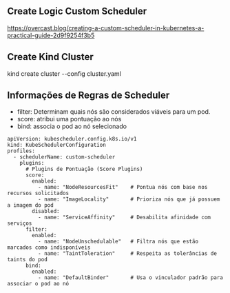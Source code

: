 ## Create Logic Custom Scheduler
https://overcast.blog/creating-a-custom-scheduler-in-kubernetes-a-practical-guide-2d9f9254f3b5


## Create Kind Cluster
kind create cluster --config cluster.yaml


## Informações de Regras de Scheduler

- filter: Determinam quais nós são considerados viáveis para um pod.
- score: atribui uma pontuação ao nós 
- bind: associa o pod ao nó selecionado


```
apiVersion: kubescheduler.config.k8s.io/v1
kind: KubeSchedulerConfiguration
profiles:
  - schedulerName: custom-scheduler
    plugins:
      # Plugins de Pontuação (Score Plugins)
      score:
        enabled:
          - name: "NodeResourcesFit"    # Pontua nós com base nos recursos solicitados
          - name: "ImageLocality"       # Prioriza nós que já possuem a imagem do pod
        disabled:
          - name: "ServiceAffinity"     # Desabilita afinidade com serviços
      filter:
        enabled:
          - name: "NodeUnschedulable"   # Filtra nós que estão marcados como indisponíveis
          - name: "TaintToleration"     # Respeita as tolerâncias de taints do pod
      bind:
        enabled:
          - name: "DefaultBinder"       # Usa o vinculador padrão para associar o pod ao nó
```
